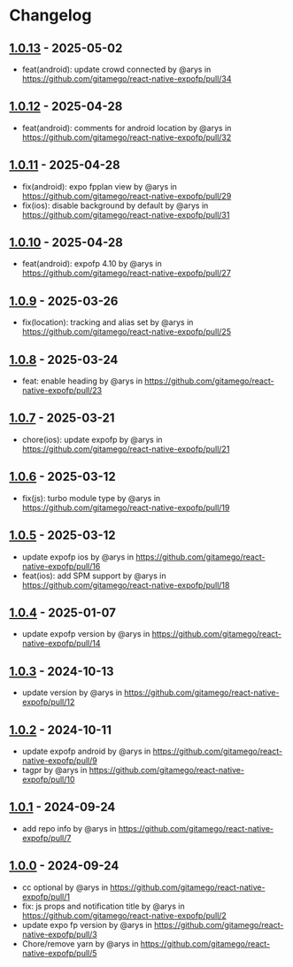 # Changelog

## [1.0.13](https://github.com/gitamego/react-native-expofp/compare/1.0.12...1.0.13) - 2025-05-02
- feat(android): update crowd connected by @arys in https://github.com/gitamego/react-native-expofp/pull/34

## [1.0.12](https://github.com/gitamego/react-native-expofp/compare/1.0.11...1.0.12) - 2025-04-28
- feat(android): comments for android location by @arys in https://github.com/gitamego/react-native-expofp/pull/32

## [1.0.11](https://github.com/gitamego/react-native-expofp/compare/1.0.10...1.0.11) - 2025-04-28
- fix(android): expo fpplan view by @arys in https://github.com/gitamego/react-native-expofp/pull/29
- fix(ios): disable background by default by @arys in https://github.com/gitamego/react-native-expofp/pull/31

## [1.0.10](https://github.com/gitamego/react-native-expofp/compare/1.0.9...1.0.10) - 2025-04-28
- feat(android): expofp 4.10 by @arys in https://github.com/gitamego/react-native-expofp/pull/27

## [1.0.9](https://github.com/gitamego/react-native-expofp/compare/1.0.8...1.0.9) - 2025-03-26
- fix(location): tracking and alias set by @arys in https://github.com/gitamego/react-native-expofp/pull/25

## [1.0.8](https://github.com/gitamego/react-native-expofp/compare/1.0.7...1.0.8) - 2025-03-24
- feat: enable heading by @arys in https://github.com/gitamego/react-native-expofp/pull/23

## [1.0.7](https://github.com/gitamego/react-native-expofp/compare/1.0.6...1.0.7) - 2025-03-21
- chore(ios): update expofp by @arys in https://github.com/gitamego/react-native-expofp/pull/21

## [1.0.6](https://github.com/gitamego/react-native-expofp/compare/1.0.5...1.0.6) - 2025-03-12
- fix(js): turbo module type by @arys in https://github.com/gitamego/react-native-expofp/pull/19

## [1.0.5](https://github.com/gitamego/react-native-expofp/compare/1.0.4...1.0.5) - 2025-03-12
- update expofp ios by @arys in https://github.com/gitamego/react-native-expofp/pull/16
- feat(ios): add SPM support by @arys in https://github.com/gitamego/react-native-expofp/pull/18

## [1.0.4](https://github.com/gitamego/react-native-expofp/compare/1.0.3...1.0.4) - 2025-01-07
- update expofp version by @arys in https://github.com/gitamego/react-native-expofp/pull/14

## [1.0.3](https://github.com/gitamego/react-native-expofp/compare/1.0.2...1.0.3) - 2024-10-13
- update version by @arys in https://github.com/gitamego/react-native-expofp/pull/12

## [1.0.2](https://github.com/gitamego/react-native-expofp/compare/1.0.1...1.0.2) - 2024-10-11
- update expofp android by @arys in https://github.com/gitamego/react-native-expofp/pull/9
- tagpr by @arys in https://github.com/gitamego/react-native-expofp/pull/10

## [1.0.1](https://github.com/gitamego/react-native-expofp/compare/1.0.0...1.0.1) - 2024-09-24
- add repo info by @arys in https://github.com/gitamego/react-native-expofp/pull/7

## [1.0.0](https://github.com/gitamego/react-native-expofp/commits/1.0.0) - 2024-09-24
- cc optional by @arys in https://github.com/gitamego/react-native-expofp/pull/1
- fix: js props and notification title by @arys in https://github.com/gitamego/react-native-expofp/pull/2
- update expo fp version by @arys in https://github.com/gitamego/react-native-expofp/pull/3
- Chore/remove yarn by @arys in https://github.com/gitamego/react-native-expofp/pull/5
